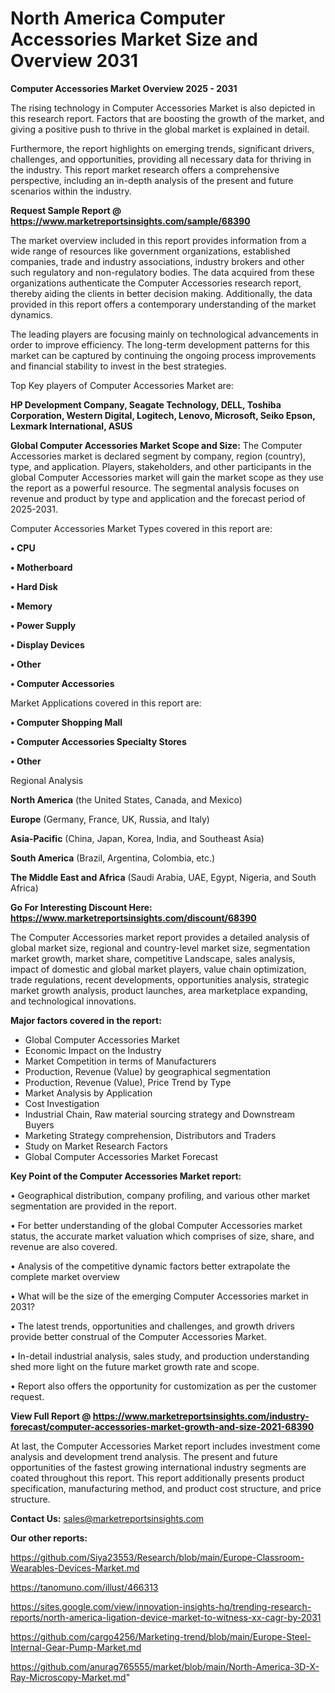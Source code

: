 # North America Computer Accessories Market Size and Overview 2031

<Strong> Computer Accessories Market Overview 2025 - 2031</strong>

The rising technology in Computer Accessories Market is also depicted in this research report. Factors that are boosting the growth of the market, and giving a positive push to thrive in the global market is explained in detail.

Furthermore, the report highlights on emerging trends, significant drivers, challenges, and opportunities, providing all necessary data for thriving in the industry. This report market research offers a comprehensive perspective, including an in-depth analysis of the present and future scenarios within the industry.

<strong>Request Sample Report @ <a href=https://www.marketreportsinsights.com/sample/68390>https://www.marketreportsinsights.com/sample/68390</a></strong>

The market overview included in this report provides information from a wide range of resources like government organizations, established companies, trade and industry associations, industry brokers and other such regulatory and non-regulatory bodies. The data acquired from these organizations authenticate the Computer Accessories research report, thereby aiding the clients in better decision making. Additionally, the data provided in this report offers a contemporary understanding of the market dynamics.

The leading players are focusing mainly on technological advancements in order to improve efficiency. The long-term development patterns for this market can be captured by continuing the ongoing process improvements and financial stability to invest in the best strategies.

Top Key players of Computer Accessories Market are:

<strong>HP Development Company, Seagate Technology, DELL, Toshiba Corporation, Western Digital, Logitech, Lenovo, Microsoft, Seiko Epson, Lexmark International, ASUS</strong>

<strong><b>Global Computer Accessories Market Scope and Size:</b></strong>
The Computer Accessories market is declared segment by company, region (country), type, and application. Players, stakeholders, and other participants in the global Computer Accessories market will gain the market scope as they use the report as a powerful resource. The segmental analysis focuses on revenue and product by type and application and the forecast period of 2025-2031.

Computer Accessories Market Types covered in this report are:

<strong>• CPU

• Motherboard

• Hard Disk

• Memory

• Power Supply

• Display Devices

• Other

• Computer Accessories</strong>

Market Applications covered in this report are:

<strong>• Computer Shopping Mall

• Computer Accessories Specialty Stores

• Other</strong> 

Regional Analysis

<strong>North America</strong> (the United States, Canada, and Mexico)

<strong>Europe</strong> (Germany, France, UK, Russia, and Italy)

<strong>Asia-Pacific</strong> (China, Japan, Korea, India, and Southeast Asia)

<strong>South America</strong> (Brazil, Argentina, Colombia, etc.)

<strong>The Middle East and Africa</strong> (Saudi Arabia, UAE, Egypt, Nigeria, and South Africa)

<strong>Go For Interesting Discount Here: <a href=https://www.marketreportsinsights.com/discount/68390>https://www.marketreportsinsights.com/discount/68390</a></strong>

The Computer Accessories market report provides a detailed analysis of global market size, regional and country-level market size, segmentation market growth, market share, competitive Landscape, sales analysis, impact of domestic and global market players, value chain optimization, trade regulations, recent developments, opportunities analysis, strategic market growth analysis, product launches, area marketplace expanding, and technological innovations.

<strong><b>Major factors covered in the report:</b></strong>
<ul>
  <li>Global Computer Accessories Market </li>
  <li>Economic Impact on the Industry</li>
  <li>Market Competition in terms of Manufacturers</li>
  <li>Production, Revenue (Value) by geographical segmentation</li>
  <li>Production, Revenue (Value), Price Trend by Type</li>
  <li>Market Analysis by Application</li>
  <li>Cost Investigation</li>
  <li>Industrial Chain, Raw material sourcing strategy and Downstream Buyers</li>
  <li>Marketing Strategy comprehension, Distributors and Traders</li>
  <li>Study on Market Research Factors</li>
  <li>Global Computer Accessories Market Forecast</li>
</ul>

<strong><b>Key Point of the Computer Accessories Market report:</b></strong>

• Geographical distribution, company profiling, and various other market segmentation are provided in the report.

• For better understanding of the global Computer Accessories market status, the accurate market valuation which comprises of size, share, and revenue are also covered.

• Analysis of the competitive dynamic factors better extrapolate the complete market overview

• What will be the size of the emerging Computer Accessories market in 2031?

• The latest trends, opportunities and challenges, and growth drivers provide better construal of the Computer Accessories Market.

• In-detail industrial analysis, sales study, and production understanding shed more light on the future market growth rate and scope.

• Report also offers the opportunity for customization as per the customer request.

<strong><b>View Full Report @ <a href=https://www.marketreportsinsights.com/industry-forecast/computer-accessories-market-growth-and-size-2021-68390>https://www.marketreportsinsights.com/industry-forecast/computer-accessories-market-growth-and-size-2021-68390</a></b></strong>


At last, the Computer Accessories Market report includes investment come analysis and development trend analysis. The present and future opportunities of the fastest growing international industry segments are coated throughout this report. This report additionally presents product specification, manufacturing method, and product cost structure, and price structure.

<strong>Contact Us:</strong>
sales@marketreportsinsights.com

<strong>Our other reports:</strong>

<a href=https://github.com/Siya23553/Research/blob/main/Europe-Classroom-Wearables-Devices-Market.md>https://github.com/Siya23553/Research/blob/main/Europe-Classroom-Wearables-Devices-Market.md</a>

<a href=https://tanomuno.com/illust/466313>https://tanomuno.com/illust/466313</a>

<a href=https://sites.google.com/view/innovation-insights-hq/trending-research-reports/north-america-ligation-device-market-to-witness-xx-cagr-by-2031>https://sites.google.com/view/innovation-insights-hq/trending-research-reports/north-america-ligation-device-market-to-witness-xx-cagr-by-2031</a>

<a href=https://github.com/cargo4256/Marketing-trend/blob/main/Europe-Steel-Internal-Gear-Pump-Market.md>https://github.com/cargo4256/Marketing-trend/blob/main/Europe-Steel-Internal-Gear-Pump-Market.md</a>

<a href=https://github.com/anurag765555/market/blob/main/North-America-3D-X-Ray-Microscopy-Market.md>https://github.com/anurag765555/market/blob/main/North-America-3D-X-Ray-Microscopy-Market.md</a>"
